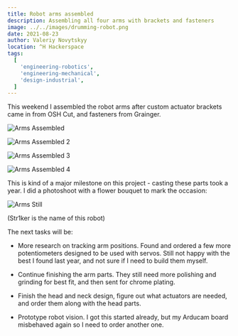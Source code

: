 ```yaml
---
title: Robot arms assembled
description: Assembling all four arms with brackets and fasteners
image: ../../images/drumming-robot.png
date: 2021-08-23
author: Valeriy Novytskyy
location: ^H Hackerspace
tags:
  [
    'engineering-robotics',
    'engineering-mechanical',
    'design-industrial',
  ]
---
```


This weekend I assembled the robot arms after custom actuator brackets came in from OSH Cut, and fasteners from Grainger.

![Arms Assembled](https://zeroweb-downloads.s3.us-west-2.amazonaws.com/arms-assembled1.jpeg)

![Arms Assembled 2](https://zeroweb-downloads.s3.us-west-2.amazonaws.com/arms-assembled2.jpeg)

![Arms Assembled 3](https://zeroweb-downloads.s3.us-west-2.amazonaws.com/arms-assembled3.jpeg)

![Arms Assembled 4](https://zeroweb-downloads.s3.us-west-2.amazonaws.com/arms-assembled4.png)

This is kind of a major milestone on this project - casting these parts took a year. I did a photoshoot with a flower bouquet to mark the occasion:

![Arms Still](https://zeroweb-downloads.s3.us-west-2.amazonaws.com/arms-still.png)

(Str1ker is the name of this robot)

The next tasks will be:

- More research on tracking arm positions. Found and ordered a few more potentiometers designed to be used with servos. Still not happy with the best I found last year, and not sure if I need to build them myself.

- Continue finishing the arm parts. They still need more polishing and grinding for best fit, and then sent for chrome plating.

- Finish the head and neck design, figure out what actuators are needed, and order them along with the head parts.

- Prototype robot vision. I got this started already, but my Arducam board misbehaved again so I need to order another one.